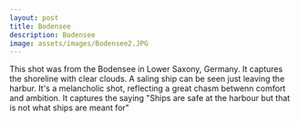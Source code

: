 ```yaml
---
layout: post
title: Bodensee
description: Bodensee
image: assets/images/Bodensee2.JPG
---
```


This shot was from the Bodensee in Lower Saxony, Germany. It captures the shoreline with clear clouds. A saling ship can be seen just leaving the harbur. It's a melancholic shot, reflecting a great chasm betwenn comfort and ambition. It captures the saying "Ships are safe at the harbour but that is not what ships are meant for"



